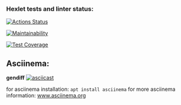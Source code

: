 ### Hexlet tests and linter status:
[![Actions Status](https://github.com/OlgaKruzh/frontend-project-lvl2/workflows/hexlet-check/badge.svg)](https://github.com/OlgaKruzh/frontend-project-lvl2/actions)

[![Maintainability](https://api.codeclimate.com/v1/badges/ac7f752f90446f54a165/maintainability)](https://codeclimate.com/github/OlgaKruzh/frontend-project-lvl2/maintainability)

[![Test Coverage](https://api.codeclimate.com/v1/badges/ac7f752f90446f54a165/test_coverage)](https://codeclimate.com/github/OlgaKruzh/frontend-project-lvl2/test_coverage)

## Asciinema:

**gendiff**
[![asciicast](https://asciinema.org/a/423201.svg)](https://asciinema.org/a/423201)


for asciinema installation: `apt install asciinema`
for more asciinema information: www.asciinema.org